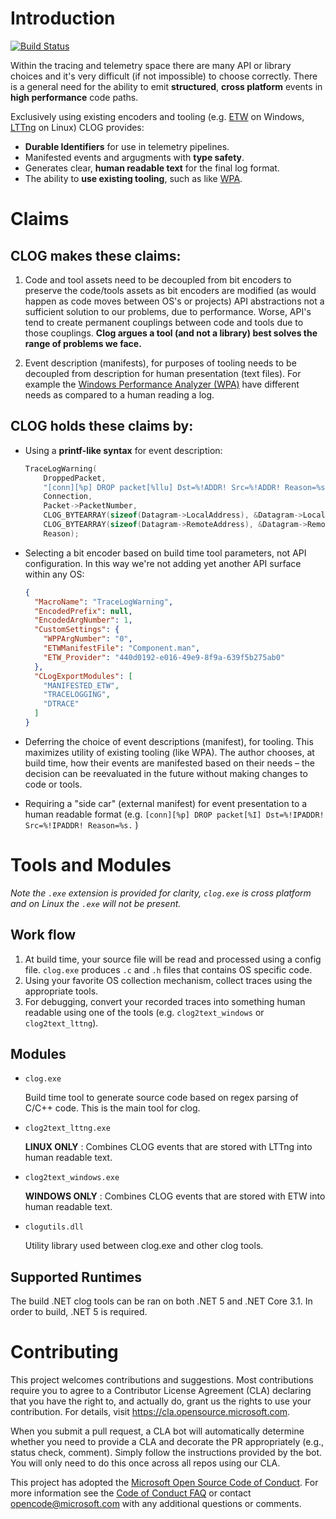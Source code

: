 # Introduction

[![Build Status](https://dev.azure.com/ms/CLOG/_apis/build/status/CI?branchName=main)](https://dev.azure.com/ms/CLOG/_build/latest?definitionId=373&branchName=main)

Within the tracing and telemetry space there are many API or library choices and it's very difficult (if not impossible) to choose correctly. There is a general need for the ability to emit **structured**, **cross platform** events in **high performance** code paths.

Exclusively using existing encoders and tooling (e.g. [ETW](https://docs.microsoft.com/en-us/windows/win32/etw/event-tracing-portal) on Windows, [LTTng](https://lttng.org/) on Linux) CLOG provides:

* **Durable Identifiers** for use in telemetry pipelines.
* Manifested events and argugments with **type safety**.
* Generates clear, **human readable text** for the final log format.
* The ability to **use existing tooling**, such as like [WPA](https://docs.microsoft.com/en-us/windows-hardware/test/wpt/windows-performance-analyzer).

# Claims

## CLOG makes these claims:

1. Code and tool assets need to be decoupled from bit encoders to preserve the code/tools assets as bit encoders are modified (as would happen as code moves between OS's or projects)
API abstractions not a sufficient solution to our problems, due to performance. Worse, API's tend to create permanent couplings between code and tools due to those couplings.
**Clog argues a tool (and not a library) best solves the range of problems we face.**

2. Event description (manifests), for purposes of tooling needs to be decoupled from description for human presentation (text files). For example the [Windows Performance Analyzer (WPA)](https://docs.microsoft.com/en-us/windows-hardware/test/wpt/windows-performance-analyzer) have different needs as compared to a human reading a log.

## CLOG holds these claims by:

* Using a **printf-like syntax** for event description:
    ```cpp
    TraceLogWarning(
        DroppedPacket,
        "[conn][%p] DROP packet[%llu] Dst=%!ADDR! Src=%!ADDR! Reason=%s.",
        Connection,
        Packet->PacketNumber,
        CLOG_BYTEARRAY(sizeof(Datagram->LocalAddress), &Datagram->LocalAddress),
        CLOG_BYTEARRAY(sizeof(Datagram->RemoteAddress), &Datagram->RemoteAddress),
        Reason);
    ```

* Selecting a bit encoder based on build time tool parameters, not API configuration. In this way we're not adding yet another API surface within any OS:
    ```json
    {
      "MacroName": "TraceLogWarning",
      "EncodedPrefix": null,
      "EncodedArgNumber": 1,
      "CustomSettings": {
        "WPPArgNumber": "0",
        "ETWManifestFile": "Component.man",
        "ETW_Provider": "440d0192-e016-49e9-8f9a-639f5b275ab0"
      },
      "CLogExportModules": [
        "MANIFESTED_ETW",
        "TRACELOGGING",
        "DTRACE"
      ]
    }
    ```

* Deferring the choice of event descriptions (manifest), for tooling. This maximizes utility of existing tooling (like WPA). The author chooses, at build time, how their events are manifested based on their needs – the decision can be reevaluated in the future without making changes to code or tools.

* Requiring a "side car" (external manifest) for event presentation to a human readable format (e.g. `[conn][%p] DROP packet[%I] Dst=%!IPADDR! Src=%!IPADDR! Reason=%s.` )

# Tools and Modules

*Note the `.exe` extension is provided for clarity, `clog.exe` is cross platform and on Linux the `.exe` will not be present.*

## Work flow

1. At build time, your source file will be read and processed using a config file. `clog.exe` produces `.c` and `.h` files that contains OS specific code.
2. Using your favorite OS collection mechanism, collect traces using the appropriate tools.
3. For debugging, convert your recorded traces into something human readable using one of the tools (e.g. `clog2text_windows` or `clog2text_lttng`).

## Modules

* `clog.exe`

    Build time tool to generate source code based on regex parsing of C/C++ code.  This is the main tool for clog.

* `clog2text_lttng.exe`

    **LINUX ONLY** : Combines CLOG events that are stored with LTTng into human readable text.

* `clog2text_windows.exe`

    **WINDOWS ONLY** : Combines CLOG events that are stored with ETW into human readable text.

* `clogutils.dll`

    Utility library used between clog.exe and other clog tools.

## Supported Runtimes

The build .NET clog tools can be ran on both .NET 5 and .NET Core 3.1. In order to build, .NET 5 is required.

# Contributing

This project welcomes contributions and suggestions.  Most contributions require you to agree to a Contributor License Agreement (CLA) declaring that you have the right to, and actually do, grant us the rights to use your contribution. For details, visit https://cla.opensource.microsoft.com.

When you submit a pull request, a CLA bot will automatically determine whether you need to provide a CLA and decorate the PR appropriately (e.g., status check, comment). Simply follow the instructions provided by the bot. You will only need to do this once across all repos using our CLA.

This project has adopted the [Microsoft Open Source Code of Conduct](https://opensource.microsoft.com/codeofconduct/). For more information see the [Code of Conduct FAQ](https://opensource.microsoft.com/codeofconduct/faq/) or contact [opencode@microsoft.com](mailto:opencode@microsoft.com) with any additional questions or comments.
